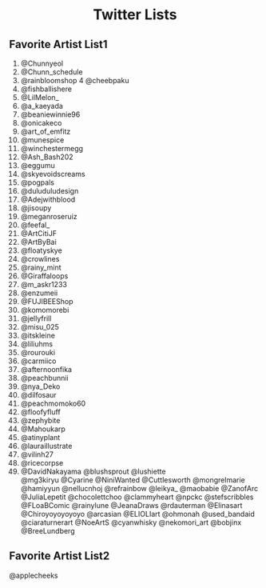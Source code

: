 
<h1 align="center">
  Twitter Lists
</h1>

## Favorite Artist List1

1.   @Chunnyeol
2.   @Chunn_schedule
3.   @rainbloomshop
4    @cheebpaku
5.   @fishballishere
6.   @LilMelon_
7.   @a_kaeyada
8.   @beaniewinnie96
9.   @onicakeco
10.   @art_of_emfitz
11.   @munespice
12.   @winchestermegg
13.   @Ash_Bash202
14.   @eggumu
15.   @skyevoidscreams
16.   @pogpals
17.   @duluduludesign
18.   @Adejwithblood
19.   @jisoupy
20.   @meganroseruiz
21.   @feefal_
22.   @ArtCitiJF
23.   @ArtByBai
24.   @floatyskye
25.   @crowlines
26.   @rainy_mint
27.   @Giraffaloops
28.   @m_askr1233
29.   @enzumeii
30.   @FUJIBEEShop
31.   @komomorebi
32.   @jellyfrill
33.   @misu_025
34.   @itskleine
35.   @liliuhms
36.   @rourouki
37.   @carmiico
38.   @afternoonfika
39.   @peachbunnii
40.   @nya_Deko
41.   @dilfosaur
42.   @peachmomoko60
43.   @floofyfluff
44.   @zephybite
45.   @Mahoukarp
46.   @atinyplant
47.   @lauraillustrate
48.   @vilinh27
49.   @ricecorpse
50.   @DavidNakayama
@blushsprout
@lushiette            
@mg3kiryu
@Cyarine
@NiniWanted
@Cuttlesworth
@mongrelmarie
@hamiyyun
@nellucnhoj
@refrainbow
@leikya_
@maobabie
@ZanofArc
@JuliaLepetit
@chocolettchoo
@clammyheart
@npckc
@stefscribbles
@FLoaBComic
@rainylune
@JeanaDraws
@rdauterman
@Elinasart
@Chiroyoyoyoyoyo
@arcasian
@ELIOLIart
@ohmonah
@used_bandaid
@ciaraturnerart
@NoeArtS
@cyanwhisky
@nekomori_art
@bobjinx
@BreeLundberg

## Favorite Artist List2
@applecheeks

